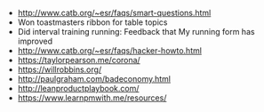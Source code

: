 - http://www.catb.org/~esr/faqs/smart-questions.html
- Won toastmasters ribbon for table topics
- Did interval training running: Feedback that My running form has improved
- http://www.catb.org/~esr/faqs/hacker-howto.html
- https://taylorpearson.me/corona/
- https://willrobbins.org/
- http://paulgraham.com/badeconomy.html
- http://leanproductplaybook.com/
- https://www.learnpmwith.me/resources/
